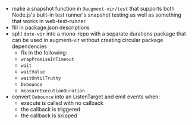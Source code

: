 -   make a snapshot function in `@augment-vir/test` that supports both Node.js's built-in test runner's snapshot testing as well as something that works in web-test-runner.
-   fill in package.json descriptions
-   split `date-vir` into a mono-repo with a separate durations package that can be used in augment-vir without creating circular package dependencies
    -   fix in the following:
    -   `wrapPromiseInTimeout`
    -   `wait`
    -   `waitValue`
    -   `waitUntilTruthy`
    -   `Debounce`
    -   `measureExecutionDuration`
-   convert `Debounce` into an ListenTarget and emit events when:
    -   execute is called with no callback
    -   the callback is triggered
    -   the callback is skipped

